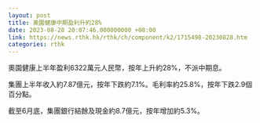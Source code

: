 ```yaml
---
layout: post
title: 奧園健康中期盈利升約28%
date: 2023-08-28 20:07:46.000000000 +08:00
link: https://news.rthk.hk/rthk/ch/component/k2/1715498-20230828.htm
categories: rthk
---
```


奧園健康上半年盈利6322萬元人民幣，按年上升約28%，不派中期息。

集團上半年收入約7.87億元，按年下跌約7.1%。毛利率約25.8%，按年下跌2.9個百分點。

截至6月底，集團銀行結餘及現金約8.7億元，按年增加約5.3%。
